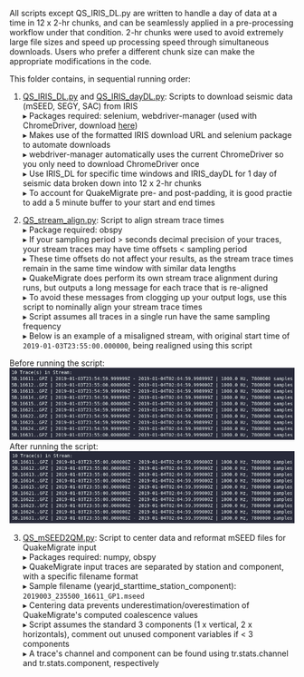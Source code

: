 All scripts except QS_IRIS_DL.py are written to handle a day of data at a time in 12 x 2-hr chunks, and can be seamlessly applied in a pre-processing workflow under that condition. 2-hr chunks were used to avoid extremely large file sizes and speed up processing speed through simultaneous downloads. Users who prefer a different chunk size can make the appropriate modifications in the code.

This folder contains, in sequential running order:
1) [QS_IRIS_DL.py](https://github.com/cryoilrj/QuakeSupport/blob/main/Preprocessing/QS_IRIS_DL.py) and [QS_IRIS_dayDL.py](https://github.com/cryoilrj/QuakeSupport/blob/main/Preprocessing/QS_IRIS_dayDL.py): Scripts to download seismic data (mSEED, SEGY, SAC) from IRIS  
▸ Packages required: selenium, webdriver-manager (used with ChromeDriver, download [here](https://chromedriver.chromium.org/downloads))  
▸ Makes use of the formatted IRIS download URL and selenium package to automate downloads  
▸ webdriver-manager automatically uses the current ChromeDriver so you only need to download ChromeDriver once  
▸ Use IRIS_DL for specific time windows and IRIS_dayDL for 1 day of seismic data broken down into 12 x 2-hr chunks  
▸ To account for QuakeMigrate pre- and post-padding, it is good practie to add a 5 minute buffer to your start and end times

2) [QS_stream_align.py](https://github.com/cryoilrj/QuakeSupport/blob/main/Preprocessing/QS_stream_align.py): Script to align stream trace times  
▸ Package required: obspy  
▸ If your sampling period > seconds decimal precision of your traces, your stream traces may have time offsets < sampling period  
▸ These time offsets do not affect your results, as the stream trace times remain in the same time window with similar data lengths   
▸ QuakeMigrate does perform its own stream trace alignment during runs, but outputs a long message for each trace that is re-aligned  
▸ To avoid these messages from clogging up your output logs, use this script to nominally align your stream trace times  
▸ Script assumes all traces in a single run have the same sampling frequency  
▸ Below is an example of a misaligned stream, with original start time of `2019-01-03T23:55:00.000000`, being realigned using this script

Before running the script:
![Screenshot of a misaligned stream](https://github.com/cryoilrj/QuakeSupport/blob/main/Preprocessing/misaligned_stream.png)  
After running the script:
![Screenshot of an aligned stream](https://github.com/cryoilrj/QuakeSupport/blob/main/Preprocessing/aligned_stream.png) 

3) [QS_mSEED2QM.py](https://github.com/cryoilrj/QuakeSupport/blob/main/Preprocessing/QS_mSEED2QM.py): Script to center data and reformat mSEED files for QuakeMigrate input  
▸ Packages required: numpy, obspy  
▸ QuakeMigrate input traces are separated by station and component, with a specific filename format  
▸ Sample filename (yearjd_starttime_station_component): `2019003_235500_16611_GP1.mseed`  
▸ Centering data prevents underestimation/overestimation of QuakeMigrate's computed coalescence values  
▸ Script assumes the standard 3 components (1 x vertical, 2 x horizontals), comment out unused component variables if < 3 components  
▸ A trace's channel and component can be found using tr.stats.channel and tr.stats.component, respectively
